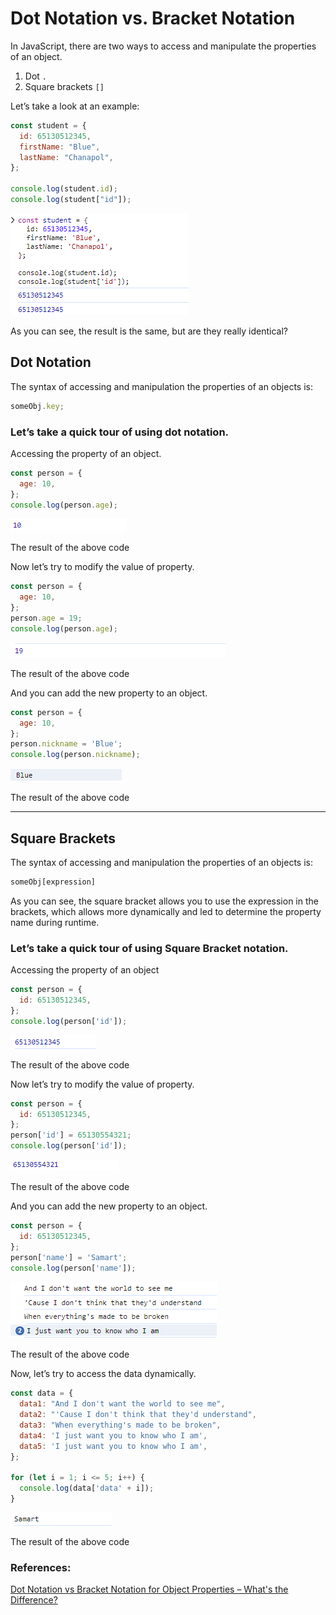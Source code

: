 # Dot Notation vs. Bracket Notation

In JavaScript, there are two ways to access and manipulate the properties of an object.

1. Dot `.`
2. Square brackets `[]`

Let’s take a look at an example:

```jsx
const student = {
  id: 65130512345,
  firstName: "Blue",
  lastName: "Chanapol",
};

console.log(student.id);
console.log(student["id"]);
```

![Untitled](https://github.com/LynchzDEV/JavaScript-GUY/blob/main/JavaScript/Objects/Dot%20Notation%20vs%20Bracket%20Notation/preview7.png)

As you can see, the result is the same, but are they really identical?

## Dot Notation

The syntax of accessing and manipulation the properties of an objects is:

```jsx
someObj.key;
```

### Let’s take a quick tour of using dot notation.

Accessing the property of an object.

```jsx
const person = {
  age: 10,
};
console.log(person.age);
```

![The result of the above code](https://github.com/LynchzDEV/JavaScript-GUY/blob/main/JavaScript/Objects/Dot%20Notation%20vs%20Bracket%20Notation/preview1.png)

The result of the above code

Now let’s try to modify the value of property.

```jsx
const person = {
  age: 10,
};
person.age = 19;
console.log(person.age);
```

![The result of the above code](https://github.com/LynchzDEV/JavaScript-GUY/blob/main/JavaScript/Objects/Dot%20Notation%20vs%20Bracket%20Notation/preview2.png)

The result of the above code

And you can add the new property to an object.

```jsx
const person = {
  age: 10,
};
person.nickname = 'Blue';
console.log(person.nickname);
```

![The result of the above code](https://github.com/LynchzDEV/JavaScript-GUY/blob/main/JavaScript/Objects/Dot%20Notation%20vs%20Bracket%20Notation/preview3.png)

The result of the above code

---

## Square Brackets

The syntax of accessing and manipulation the properties of an objects is:

```jsx
someObj[expression]
```

As you can see, the square bracket allows you to use the expression in the brackets, which allows more dynamically and led to determine the property name during runtime.

### Let’s take a quick tour of using Square Bracket notation.

Accessing the property of an object

```jsx
const person = {
  id: 65130512345,
};
console.log(person['id']);
```

![The result of the above code](https://github.com/LynchzDEV/JavaScript-GUY/blob/main/JavaScript/Objects/Dot%20Notation%20vs%20Bracket%20Notation/preview4.png)

The result of the above code

Now let’s try to modify the value of property.

```jsx
const person = {
  id: 65130512345,
};
person['id'] = 65130554321;
console.log(person['id']);
```

![The result of the above code](https://github.com/LynchzDEV/JavaScript-GUY/blob/main/JavaScript/Objects/Dot%20Notation%20vs%20Bracket%20Notation/preview5.png)

The result of the above code

And you can add the new property to an object.

```jsx
const person = {
  id: 65130512345,
};
person['name'] = 'Samart';
console.log(person['name']);
```

![The result of the above code](https://github.com/LynchzDEV/JavaScript-GUY/blob/main/JavaScript/Objects/Dot%20Notation%20vs%20Bracket%20Notation/preview6.png)

The result of the above code

Now, let’s try to access the data dynamically.

```jsx
const data = {
  data1: "And I don't want the world to see me",
  data2: "'Cause I don't think that they'd understand",
  data3: "When everything's made to be broken",
  data4: 'I just want you to know who I am',
  data5: 'I just want you to know who I am',
};

for (let i = 1; i <= 5; i++) {
  console.log(data['data' + i]);
}
```

![The result of the above code](https://github.com/LynchzDEV/JavaScript-GUY/blob/main/JavaScript/Objects/Dot%20Notation%20vs%20Bracket%20Notation/preview8.png)

The result of the above code

### References:

[Dot Notation vs Bracket Notation for Object Properties – What's the Difference?](https://www.freecodecamp.org/news/dot-notation-vs-square-brackets-javascript/)
